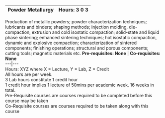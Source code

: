 **Powder Metallurgy** | **Hours: 3 0 3**  
---|---  
Production of metallic powders; powder characterization techniques; lubricants and binders; shaping methods; injection molding, die-compaction, extrusion and cold isostatic compaction; solid-state and liquid phase sintering; enhanced sintering techniques; hot isostatic compaction, dynamic and explosive compaction; characterization of sintered components; finishing operations; structural and porous components; cutting tools; magnetic materials etc.
**Pre-requisites: None** | **Co-requisites: None**  
---|---  
Hours: XYZ where X = Lecture, Y = Lab, Z = Credit  
All hours are per week.  
3 Lab hours constitute 1 credit hour  
1 credit hour implies 1 lecture of 50mins per academic week. 16 weeks in total.  
Pre-Requisite courses are courses required to be completed before this course may be taken  
Co-Requisite courses are courses required to be taken along with this course
